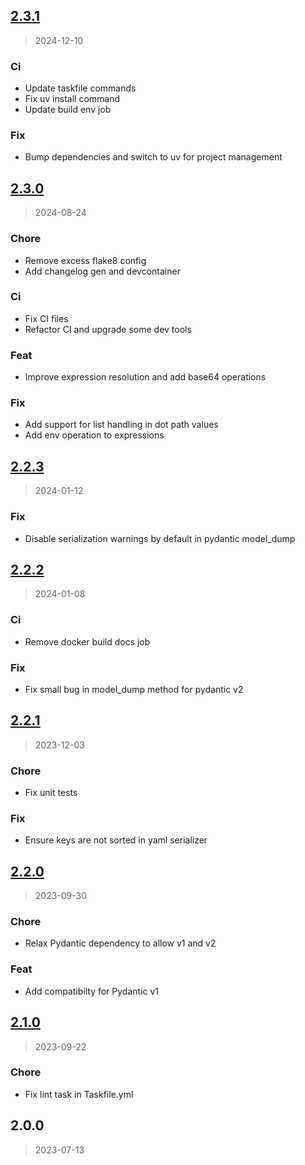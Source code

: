 
<a name="2.3.1"></a>
## [2.3.1](https://gitlab.com/emergentmethods/python-manifest/compare/2.3.0...2.3.1)

> 2024-12-10

### Ci

* Update taskfile commands
* Fix uv install command
* Update build env job

### Fix

* Bump dependencies and switch to uv for project management


<a name="2.3.0"></a>
## [2.3.0](https://gitlab.com/emergentmethods/python-manifest/compare/2.2.3...2.3.0)

> 2024-08-24

### Chore

* Remove excess flake8 config
* Add changelog gen and devcontainer

### Ci

* Fix CI files
* Refactor CI and upgrade some dev tools

### Feat

* Improve expression resolution and add base64 operations

### Fix

* Add support for list handling in dot path values
* Add env operation to expressions


<a name="2.2.3"></a>
## [2.2.3](https://gitlab.com/emergentmethods/python-manifest/compare/2.2.2...2.2.3)

> 2024-01-12

### Fix

* Disable serialization warnings by default in pydantic model_dump


<a name="2.2.2"></a>
## [2.2.2](https://gitlab.com/emergentmethods/python-manifest/compare/2.2.1...2.2.2)

> 2024-01-08

### Ci

* Remove docker build docs job

### Fix

* Fix small bug in model_dump method for pydantic v2


<a name="2.2.1"></a>
## [2.2.1](https://gitlab.com/emergentmethods/python-manifest/compare/2.2.0...2.2.1)

> 2023-12-03

### Chore

* Fix unit tests

### Fix

* Ensure keys are not sorted in yaml serializer


<a name="2.2.0"></a>
## [2.2.0](https://gitlab.com/emergentmethods/python-manifest/compare/2.1.0...2.2.0)

> 2023-09-30

### Chore

* Relax Pydantic dependency to allow v1 and v2

### Feat

* Add compatibilty for Pydantic v1


<a name="2.1.0"></a>
## [2.1.0](https://gitlab.com/emergentmethods/python-manifest/compare/2.0.0...2.1.0)

> 2023-09-22

### Chore

* Fix lint task in Taskfile.yml


<a name="2.0.0"></a>
## 2.0.0

> 2023-07-13

